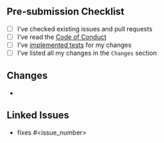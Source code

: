 
## Pre-submission Checklist

<!--
	This Checklist is for you to follow, there are measures
	in this repository to ensure this is followed, these
	can be overridden by the repository maintainers.

	If the Checklist is not followed, you may encounter
	that a merge for your solution isn't approved.
-->

- [ ] I've checked existing issues and pull requests
- [ ] I've read the [Code of Conduct](https://github.com/FlakySL/actix_failwrap/blob/main/CODE_OF_CONDUCT.md)
- [ ] I've [implemented tests](https://github.com/FlakySL/actix_failwrap/blob/main/tests/README.md) for my changes
- [ ] I've listed all my changes in the `Changes` section

## Changes

<!--
	List all your changes in here, bullet points are recommended
	for ease of use and readability, you can add a small description.

	This will be considered by the bot and used to generate a release
	message along with an announcement in the discord server.
-->

-

## Linked Issues

<!--
	In this section, include all the issues
	this pull request is solving/implementing.

	Usually a single pull request should solve a single
	issue, but if it's the case please, add issues to the list.

	If there are no linked issues the merge may be denied,
	if you are sure that what you are doing doesn't require
	an issue then you can delete this whole section.
-->

- fixes #<issue_number>
